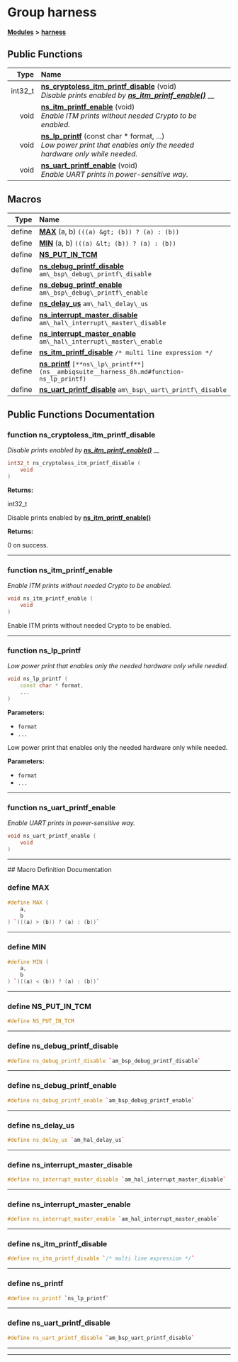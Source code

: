 

# Group harness



[**Modules**](modules.md) **>** [**harness**](group__harness.md)










































## Public Functions

| Type | Name |
| ---: | :--- |
|  int32\_t | [**ns\_cryptoless\_itm\_printf\_disable**](#function-ns_cryptoless_itm_printf_disable) (void) <br>_Disable prints enabled by_ [_**ns\_itm\_printf\_enable()**_](ns__ambiqsuite__harness_8h.md#function-ns_itm_printf_enable) __ |
|  void | [**ns\_itm\_printf\_enable**](#function-ns_itm_printf_enable) (void) <br>_Enable ITM prints without needed Crypto to be enabled._  |
|  void | [**ns\_lp\_printf**](#function-ns_lp_printf) (const char \* format, ...) <br>_Low power print that enables only the needed hardware only while needed._  |
|  void | [**ns\_uart\_printf\_enable**](#function-ns_uart_printf_enable) (void) <br>_Enable UART prints in power-sensitive way._  |



























## Macros

| Type | Name |
| ---: | :--- |
| define  | [**MAX**](ns__ambiqsuite__harness_8h.md#define-max) (a, b) `(((a) &gt; (b)) ? (a) : (b))`<br> |
| define  | [**MIN**](ns__ambiqsuite__harness_8h.md#define-min) (a, b) `(((a) &lt; (b)) ? (a) : (b))`<br> |
| define  | [**NS\_PUT\_IN\_TCM**](ns__ambiqsuite__harness_8h.md#define-ns_put_in_tcm)  <br> |
| define  | [**ns\_debug\_printf\_disable**](ns__ambiqsuite__harness_8h.md#define-ns_debug_printf_disable)  `am\_bsp\_debug\_printf\_disable`<br> |
| define  | [**ns\_debug\_printf\_enable**](ns__ambiqsuite__harness_8h.md#define-ns_debug_printf_enable)  `am\_bsp\_debug\_printf\_enable`<br> |
| define  | [**ns\_delay\_us**](ns__ambiqsuite__harness_8h.md#define-ns_delay_us)  `am\_hal\_delay\_us`<br> |
| define  | [**ns\_interrupt\_master\_disable**](ns__ambiqsuite__harness_8h.md#define-ns_interrupt_master_disable)  `am\_hal\_interrupt\_master\_disable`<br> |
| define  | [**ns\_interrupt\_master\_enable**](ns__ambiqsuite__harness_8h.md#define-ns_interrupt_master_enable)  `am\_hal\_interrupt\_master\_enable`<br> |
| define  | [**ns\_itm\_printf\_disable**](ns__ambiqsuite__harness_8h.md#define-ns_itm_printf_disable)  `/* multi line expression */`<br> |
| define  | [**ns\_printf**](ns__ambiqsuite__harness_8h.md#define-ns_printf)  `[**ns\_lp\_printf**](ns__ambiqsuite__harness_8h.md#function-ns_lp_printf)`<br> |
| define  | [**ns\_uart\_printf\_disable**](ns__ambiqsuite__harness_8h.md#define-ns_uart_printf_disable)  `am\_bsp\_uart\_printf\_disable`<br> |

## Public Functions Documentation




### function ns\_cryptoless\_itm\_printf\_disable 

_Disable prints enabled by_ [_**ns\_itm\_printf\_enable()**_](ns__ambiqsuite__harness_8h.md#function-ns_itm_printf_enable) __
```C++
int32_t ns_cryptoless_itm_printf_disable (
    void
) 
```





**Returns:**

int32\_t


Disable prints enabled by [**ns\_itm\_printf\_enable()**](ns__ambiqsuite__harness_8h.md#function-ns_itm_printf_enable)




**Returns:**

0 on success. 





        

<hr>



### function ns\_itm\_printf\_enable 

_Enable ITM prints without needed Crypto to be enabled._ 
```C++
void ns_itm_printf_enable (
    void
) 
```



Enable ITM prints without needed Crypto to be enabled. 


        

<hr>



### function ns\_lp\_printf 

_Low power print that enables only the needed hardware only while needed._ 
```C++
void ns_lp_printf (
    const char * format,
    ...
) 
```





**Parameters:**


* `format` 
* `...` 

Low power print that enables only the needed hardware only while needed.




**Parameters:**


* `format` 
* `...` 




        

<hr>



### function ns\_uart\_printf\_enable 

_Enable UART prints in power-sensitive way._ 
```C++
void ns_uart_printf_enable (
    void
) 
```




<hr>
## Macro Definition Documentation





### define MAX 

```C++
#define MAX (
    a,
    b
) `(((a) > (b)) ? (a) : (b))`
```




<hr>



### define MIN 

```C++
#define MIN (
    a,
    b
) `(((a) < (b)) ? (a) : (b))`
```




<hr>



### define NS\_PUT\_IN\_TCM 

```C++
#define NS_PUT_IN_TCM 
```




<hr>



### define ns\_debug\_printf\_disable 

```C++
#define ns_debug_printf_disable `am_bsp_debug_printf_disable`
```




<hr>



### define ns\_debug\_printf\_enable 

```C++
#define ns_debug_printf_enable `am_bsp_debug_printf_enable`
```




<hr>



### define ns\_delay\_us 

```C++
#define ns_delay_us `am_hal_delay_us`
```




<hr>



### define ns\_interrupt\_master\_disable 

```C++
#define ns_interrupt_master_disable `am_hal_interrupt_master_disable`
```




<hr>



### define ns\_interrupt\_master\_enable 

```C++
#define ns_interrupt_master_enable `am_hal_interrupt_master_enable`
```




<hr>



### define ns\_itm\_printf\_disable 

```C++
#define ns_itm_printf_disable `/* multi line expression */`
```




<hr>



### define ns\_printf 

```C++
#define ns_printf `ns_lp_printf`
```




<hr>



### define ns\_uart\_printf\_disable 

```C++
#define ns_uart_printf_disable `am_bsp_uart_printf_disable`
```




<hr>

------------------------------


